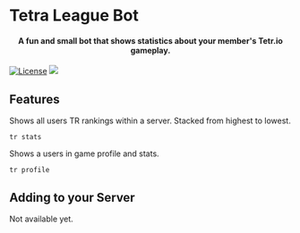# Tetra League Bot

<h4 align="center">A fun and small bot that shows statistics about your member's Tetr.io gameplay.</h4>

[![License](https://img.shields.io/badge/license-MIT-green)](LICENSE)
![](images/game.PNG)


## Features

Shows all users TR rankings within a server. Stacked from highest to lowest.
```shell
tr stats
```
Shows a users in game profile and stats.
```shell
tr profile
```

## Adding to your Server

Not available yet.
